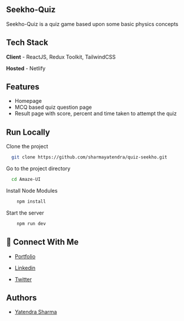 ## Seekho-Quiz

Seekho-Quiz is a quiz game based upon some basic physics concepts

## Tech Stack

**Client** - ReactJS, Redux Toolkit, TailwindCSS

**Hosted** - Netlify

## Features

- Homepage
- MCQ based quiz question page
- Result page with score, percent and time taken to attempt the quiz

## Run Locally

Clone the project

```bash
  git clone https://github.com/sharmayatendra/quiz-seekho.git
```

Go to the project directory

```bash
  cd Amaze-UI
```

Install Node Modules

```bash
    npm install
```

Start the server

```bash
    npm run dev
```

## 🔗 Connect With Me

- [Portfolio](https://yatendrasharma.netlify.app/)

- [Linkedin](https://www.linkedin.com/in/yatendra-sharma-5177091aa/)

- [Twitter](https://twitter.com/yaten_sharma)

## Authors

- [Yatendra Sharma](https://github.com/sharmayatendra)

